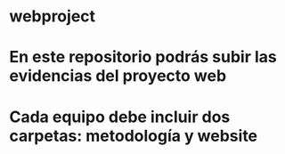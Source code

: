 # webproject
# En este repositorio podrás subir las evidencias del proyecto web
# Cada equipo debe incluir dos carpetas: metodología y website
